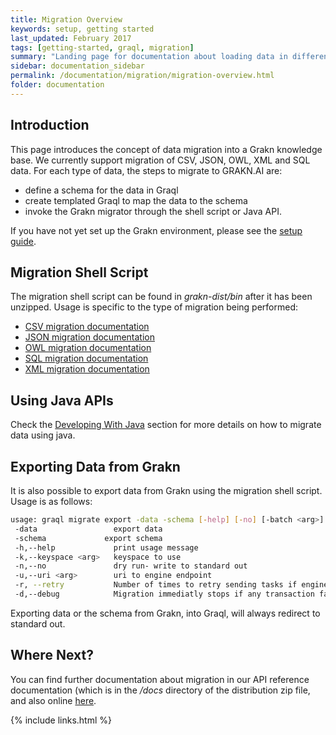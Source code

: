 ```yaml
---
title: Migration Overview
keywords: setup, getting started
last_updated: February 2017
tags: [getting-started, graql, migration]
summary: "Landing page for documentation about loading data in different formats to populate a knowledge base in Grakn."
sidebar: documentation_sidebar
permalink: /documentation/migration/migration-overview.html
folder: documentation
---
```


## Introduction
This page introduces the concept of data migration into a Grakn knowledge base. We currently support migration of CSV, JSON, OWL, XML and SQL data. For each type of data, the steps to migrate to GRAKN.AI are:

- define a schema for the data in Graql
- create templated Graql to map the data to the schema
- invoke the Grakn migrator through the shell script or Java API.

If you have not yet set up the Grakn environment, please see the [setup guide](../get-started/setup-guide.html).

## Migration Shell Script
The migration shell script can be found in *grakn-dist/bin* after it has been unzipped. Usage is specific to the type of migration being performed:

+ [CSV migration documentation](./CSV-migration.html)
+ [JSON migration documentation](./JSON-migration.html)
+ [OWL migration documentation](./OWL-migration.html)
+ [SQL migration documentation](./SQL-migration.html)
+ [XML migration documentation](./XML-migration.html)

## Using Java APIs

Check the [Developing With Java](../developing-with-java/migration-api.html) section for more details on how to migrate data using java.

## Exporting Data from Grakn

It is also possible to export data from Grakn using the migration shell script. Usage is as follows:

```bash
usage: graql migrate export -data -schema [-help] [-no] [-batch <arg>] [-uri <arg>] [-keyspace <arg>]
 -data                 export data
 -schema             export schema
 -h,--help             print usage message
 -k,--keyspace <arg>   keyspace to use
 -n,--no               dry run- write to standard out
 -u,--uri <arg>        uri to engine endpoint
 -r, --retry           Number of times to retry sending tasks if engine is not available
 -d,--debug            Migration immediatly stops if any transaction fails
```

Exporting data or the schema from Grakn, into Graql, will always redirect to standard out. 

## Where Next?
You can find further documentation about migration in our API reference documentation (which is in the */docs* directory of the distribution zip file, and also online [here](https://grakn.ai/javadocs.html).

{% include links.html %}
